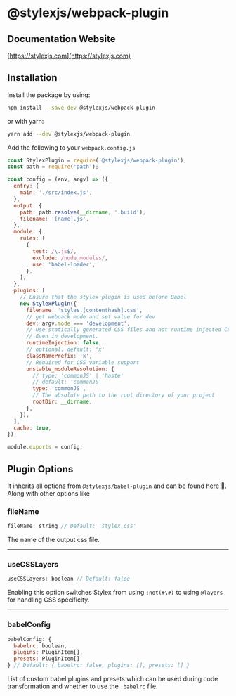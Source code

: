 # @stylexjs/webpack-plugin


## Documentation Website
[https://stylexjs.com](https://stylexjs.com)

## Installation

Install the package by using:
```bash
npm install --save-dev @stylexjs/webpack-plugin
```

or with yarn:

```bash
yarn add --dev @stylexjs/webpack-plugin
```

Add the following to your `webpack.config.js`
```javascript
const StylexPlugin = require('@stylexjs/webpack-plugin');
const path = require('path');

const config = (env, argv) => ({
  entry: {
    main: './src/index.js',
  },
  output: {
    path: path.resolve(__dirname, '.build'),
    filename: '[name].js',
  },
  module: {
    rules: [
      {
        test: /\.js$/,
        exclude: /node_modules/,
        use: 'babel-loader',
      },
    ],
  },
  plugins: [
    // Ensure that the stylex plugin is used before Babel
    new StylexPlugin({
      filename: 'styles.[contenthash].css',
      // get webpack mode and set value for dev
      dev: argv.mode === 'development',
      // Use statically generated CSS files and not runtime injected CSS.
      // Even in development.
      runtimeInjection: false,
      // optional. default: 'x'
      classNamePrefix: 'x',
      // Required for CSS variable support
      unstable_moduleResolution: {
        // type: 'commonJS' | 'haste'
        // default: 'commonJS'
        type: 'commonJS',
        // The absolute path to the root directory of your project
        rootDir: __dirname,
      },
    }),
  ],
  cache: true,
});

module.exports = config;
```
## Plugin Options
It inherits all options from `@stylexjs/babel-plugin` and can be found [here 🔗](https://stylexjs.com/docs/api/configuration/babel-plugin/). Along with other options like <br/>

### fileName
```js
fileName: string // Default: 'stylex.css'
```
The name of the output css file.

---
### useCSSLayers
```js
useCSSLayers: boolean // Default: false
```
Enabling this option switches Stylex from using `:not(#\#)` to using `@layers` for handling CSS specificity.

---
### babelConfig
```js
babelConfig: {
  babelrc: boolean,
  plugins: PluginItem[],
  presets: PluginItem[]
} // Default: { babelrc: false, plugins: [], presets: [] }
```
List of custom babel plugins and presets which can be used during code transformation and whether to use the `.babelrc` file.
